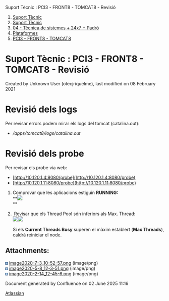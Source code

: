 Suport Tècnic : PCI3 - FRONT8 - TOMCAT8 - Revisió  

1.  [Suport Tècnic](index.html)
2.  [Suport Tècnic](13893782.html)
3.  [04 - Tècnica de sistemes + 24x7 + Padró](26313202.html)
4.  [Plataformes](Plataformes_41520520.html)
5.  [PCI3 - FRONT8 - TOMCAT8](PCI3---FRONT8---TOMCAT8_41521115.html)

Suport Tècnic : PCI3 - FRONT8 - TOMCAT8 - Revisió
=================================================

Created by Unknown User (otecjriquelme), last modified on 08 February 2021

Revisió dels logs
=================

Per revisar errors podem mirar els logs del tomcat (catalina.out):

*   _/apps/tomcat8/logs/catalina.out_ 

Revisió dels probe
==================

Per revisar els probe via web:

*   [http://10.120.1.4:8080/probe](http://10.120.1.4:8080/probe)
*   [http://10.120.1.11:8080/probe](http://10.120.1.11:8080/probe)

1.  Comprovar que les aplicacions estiguin **RUNNING:**  
    **![](attachments/41521119/41521136.png)  
    **  
    
2.   Revisar que els Thread Pool són inferiors als Max. Thread:  
    ![](attachments/41521119/41521137.png)![](attachments/41521119/41521138.png)  
      
    Si els **Current Threads Busy** superen el màxim establert (**Max Threads**), caldrà reiniciar el node.
    

  

Attachments:
------------

![](images/icons/bullet_blue.gif) [image2020-7-3\_10-52-57.png](attachments/41521119/41521136.png) (image/png)  
![](images/icons/bullet_blue.gif) [image2020-5-8\_12-3-51.png](attachments/41521119/41521137.png) (image/png)  
![](images/icons/bullet_blue.gif) [image2020-2-14\_12-45-6.png](attachments/41521119/41521138.png) (image/png)  

Document generated by Confluence on 02 June 2025 11:16

[Atlassian](http://www.atlassian.com/)